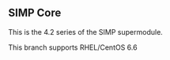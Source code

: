 ## SIMP Core

This is the 4.2 series of the SIMP supermodule.

This branch supports RHEL/CentOS 6.6
